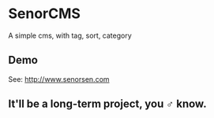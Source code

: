 SenorCMS
========

A simple cms, with tag, sort, category   
   
Demo
----
See: http://www.senorsen.com
  
  
It'll be a long-term project, you ♂ know.
----
